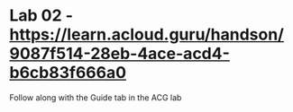 # Lab 02 - https://learn.acloud.guru/handson/9087f514-28eb-4ace-acd4-b6cb83f666a0

Follow along with the Guide tab in the ACG lab

